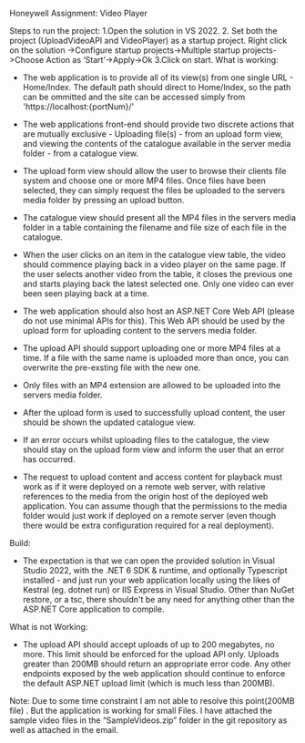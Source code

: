 Honeywell Assignment: Video Player

Steps to run the project:
1.Open the solution in VS 2022.
2. Set both the project (UploadVideoAPI and VideoPlayer) as a startup project.
  Right click on the solution ->Configure startup projects->Multiple startup projects->Choose Action as ‘Start’->Apply->Ok
3.Click on start.
What is working:

* The web application is to provide all of its view(s) from one single URL - Home/Index. The default path should direct to Home/Index, so the path can be ommitted and the site can be accessed simply from 'https://localhost:{portNum}/'

* The web applications front-end should provide two discrete actions that are mutually exclusive - Uploading file(s) - from an upload form view, and viewing the contents of the catalogue available in the server media folder - from a catalogue view.

* The upload form view should allow the user to browse their clients file system and choose one or more MP4 files. Once files have been selected, they can simply request the files be uploaded to the servers media folder by pressing an upload button.

* The catalogue view should present all the MP4 files in the servers media folder in a table containing the filename and file size of each file in the catalogue.

* When the user clicks on an item in the catalogue view table, the video should commence playing back in a video player on the same page. If the user selects another video from the table, it closes the previous one and starts playing back the latest selected one. Only one video can ever been seen playing back at a time.

* The web application should also host an ASP.NET Core Web API (please do not use minimal APIs for this). This Web API should be used by the upload form for uploading content to the servers media folder.

* The upload API should support uploading one or more MP4 files at a time. If a file with the same name is uploaded more than once, you can overwrite the pre-exsting file with the new one.

* Only files with an MP4 extension are allowed to be uploaded into the servers media folder.

* After the upload form is used to successfully upload content, the user should be shown the updated catalogue view.

* If an error occurs whilst uploading files to the catalogue, the view should stay on the upload form view and inform the user that an error has occurred.

* The request to upload content and access content for playback must work as if it were deployed on a remote web server, with relative references to the media from the origin host of the deployed web application. You can assume though that the permissions to the media folder would just work if deployed on a remote server (even though there would be extra configuration required for a real deployment). 

Build:
* The expectation is that we can open the provided solution in Visual Studio 2022, with the .NET 6 SDK & runtime, and optionally Typescript installed - and just run your web application locally using the likes of Kestral (eg. dotnet run) or IIS Express in Visual Studio. Other than NuGet restore, or a tsc, there shouldn't be any need for anything other than the ASP.NET Core application to compile.


What is not Working:
* The upload API should accept uploads of up to 200 megabytes, no more. This limit should be enforced for the upload API only. Uploads greater than 200MB should return an appropriate error code. Any other endpoints exposed by the web application should continue to enforce the default ASP.NET upload limit (which is much less than 200MB).

Note: Due to some time constraint I am not able to resolve this point(200MB file) .
But the application is working for small Files.  I have attached the sample video files in the “SampleVideos.zip” folder in the git repository as well as attached in the email.

